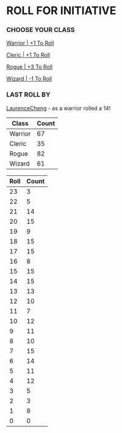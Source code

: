 # ROLL FOR INITIATIVE
### CHOOSE YOUR CLASS

[Warrior | +1 To Roll](https://github.com/benjaminsampica/benjaminsampica/issues/new?title=roll%7Cwarrior&body=Just+click+%27Submit+new+issue%27.)

[Cleric | +1 To Roll](https://github.com/benjaminsampica/benjaminsampica/issues/new?title=roll%7Ccleric&body=Just+click+%27Submit+new+issue%27.)

[Rogue | +3 To Roll](https://github.com/benjaminsampica/benjaminsampica/issues/new?title=roll%7Crogue&body=Just+click+%27Submit+new+issue%27.)

[Wizard | -1 To Roll](https://github.com/benjaminsampica/benjaminsampica/issues/new?title=roll%7Cwizard&body=Just+click+%27Submit+new+issue%27.)
### LAST ROLL BY
[LaurenceCheng](https://www.github.com/LaurenceCheng) - as a warrior rolled a 14!

|Class|Count|
|-|-|
|Warrior|67|
|Cleric|35|
|Rogue|82|
|Wizard|61|

|Roll|Count|
|-|-|
|23|3
|22|5
|21|14
|20|15
|19|9
|18|15
|17|15
|16|8
|15|15
|14|15
|13|13
|12|10
|11|7
|10|12
|9|11
|8|10
|7|15
|6|14
|5|11
|4|12
|3|5
|2|3
|1|8
|0|0
